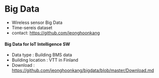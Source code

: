 # Big Data
  - Wireless sensor Big Data
  - Time-sereis dataset 
  - contact: https://github.com/jeonghoonkang
  
#### Big Data for IoT Intelligence SW
 - Data type : Building BMS data 
 - Building location : VTT in Finland
 - Download : https://github.com/jeonghoonkang/bigdata/blob/master/Download.md

